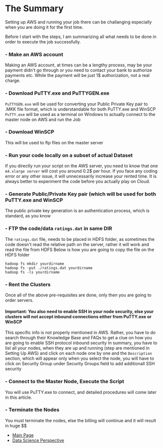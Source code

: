 # The Summary

Setting up AWS and running your job there can be challanging especially when you are doing it for the first time. 

Before I start with the steps, I am summarizing all what needs to be done in order to execute the job successfully. 

### - Make an AWS account
Making an AWS account, at times can be a lengthy process, may be your payment didn't go through or you need to contact your bank to authorize payments etc. 
While the payment will be just 1$ authorization, not a real charge.

### - Download PuTTY.exe and PuTTYGEN.exe
```PuTTYGEN.exe``` will be used for converting your Public Private Key pair to .MKK file format, which is understandable for both PuTTY.exe and WinSCP
```PuTTY.exe``` will be used as a terminal on Windows to actually connect to the master node on AWS and run the Job
 
### - Download WinSCP 
This will be used to ftp files on the master server

### - Run your code locally on a subset of actual Dataset  
If you directly run your script on the AWS server, you need to know that one ```m4.xlarge server``` will cost you around 0.2$ per hour. 
If you face any coding error or any other issue, it will unnecessarily increase your rented time. It is always better to experiment the code before you actually play on Cloud.

### - Generate Public/Private Key pair (which will be used for both PuTTY.exe and WinSCP
The public private key generation is an authentication process, which is standard, as you know

### - FTP the code/data ```ratings.dat``` in same DIR 
The ```ratings.dat``` file, needs to be placed in HDFS folder, as sometimes the code doesn't read the relative path on the server, rather it will work and read the file from HDFS
Below is how you are going to copy the file on the HDFS folder
```
hadoop fs mkdir yourdirname
hadoop fs -put ./ratings.dat yourdirname
hadoop fs -ls yourdirname
```

### - Rent the Clusters
Once all of the above pre-requisites are done, only then you are going to order servers.

#### Important: You also need to enable SSH in your node security, else your clusters will not accept inbound connections either from PuTTY.exe or WinSCP
This specific info is not properly mentioned in AWS. Rather, you have to do search through their Knowledge Base and FAQs to get a clue on how you are going to enable SSH protocol inbound security 
In summary, you have to list all your nodes, when they are up and running (step are mentioned in Setting Up AWS) and click on each node one by one and the ```Description``` section, which will appear only when you select the node, you will have to click on Security Group under Security Groups field to add additionall SSH security


### - Connect to the Master Node, Execute the Script
You will use PuTTY.exe to connect, and detailed procedures will come later in this article.

### - Terminate the Nodes
You must terminate the nodes, else the billing will continue and it will result in huge $$


- [Main Page](README.md)
- [Data Science Perspective](the-prespective.md)
